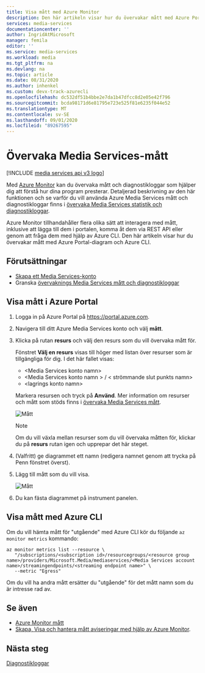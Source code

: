 ```yaml
---
title: Visa mått med Azure Monitor
description: Den här artikeln visar hur du övervakar mått med Azure Portal-diagram och Azure CLI.
services: media-services
documentationcenter: ''
author: IngridAtMicrosoft
manager: femila
editor: ''
ms.service: media-services
ms.workload: media
ms.tgt_pltfrm: na
ms.devlang: na
ms.topic: article
ms.date: 08/31/2020
ms.author: inhenkel
ms.custom: devx-track-azurecli
ms.openlocfilehash: dc532df51b4bbe2e7da1b47dfcc8d2e05e42f796
ms.sourcegitcommit: bcda98171d6e81795e723e525f81e6235f044e52
ms.translationtype: MT
ms.contentlocale: sv-SE
ms.lasthandoff: 09/01/2020
ms.locfileid: "89267595"
---
```

# <a name="monitor-media-services-metrics"></a>Övervaka Media Services-mått

[!INCLUDE [media services api v3 logo](./includes/v3-hr.md)]

Med [Azure Monitor](../../azure-monitor/overview.md) kan du övervaka mått och diagnostikloggar som hjälper dig att förstå hur dina program presterar. Detaljerad beskrivning av den här funktionen och se varför du vill använda Azure Media Services mått och diagnostikloggar finns i [övervaka Media Services statistik och diagnostikloggar](media-services-metrics-diagnostic-logs.md).

Azure Monitor tillhandahåller flera olika sätt att interagera med mått, inklusive att lägga till dem i portalen, komma åt dem via REST API eller genom att fråga dem med hjälp av Azure CLI. Den här artikeln visar hur du övervakar mått med Azure Portal-diagram och Azure CLI.

## <a name="prerequisites"></a>Förutsättningar

- [Skapa ett Media Services-konto](./create-account-howto.md)
- Granska  [övervaknings Media Services mått och diagnostikloggar](media-services-metrics-diagnostic-logs.md)

## <a name="view-metrics-in-azure-portal"></a>Visa mått i Azure Portal

1. Logga in på Azure Portal på https://portal.azure.com.
1. Navigera till ditt Azure Media Services konto och välj **mått**.
1. Klicka på rutan **resurs** och välj den resurs som du vill övervaka mått för.

    Fönstret **Välj en resurs** visas till höger med listan över resurser som är tillgängliga för dig. I det här fallet visas:

    * &lt;Media Services konto namn&gt;
    * &lt;Media Services konto namn &gt; / &lt; strömmande slut punkts namn&gt;
    * &lt;lagrings konto namn&gt;

    Markera resursen och tryck på **Använd**. Mer information om resurser och mått som stöds finns i [övervaka Media Services mått](media-services-metrics-diagnostic-logs.md).

    ![Mått](media/media-services-metrics/metrics02.png)

    > [!NOTE]
    > Om du vill växla mellan resurser som du vill övervaka måtten för, klickar du på **resurs** rutan igen och upprepar det här steget.
1. (Valfritt) ge diagrammet ett namn (redigera namnet genom att trycka på Penn fönstret överst).
1. Lägg till mått som du vill visa.

    ![Mått](media/media-services-metrics/metrics03.png)
1. Du kan fästa diagrammet på instrument panelen.

## <a name="view-metrics-with-azure-cli"></a>Visa mått med Azure CLI

Om du vill hämta mått för "utgående" med Azure CLI kör du följande `az monitor metrics` kommando:

```azurecli-interactive
az monitor metrics list --resource \
   "/subscriptions/<subscription id>/resourcegroups/<resource group name>/providers/Microsoft.Media/mediaservices/<Media Services account name>/streamingendpoints/<streaming endpoint name>" \
   --metric "Egress"
```

Om du vill ha andra mått ersätter du "utgående" för det mått namn som du är intresse rad av.

## <a name="see-also"></a>Se även

* [Azure Monitor mått](../../azure-monitor/platform/data-platform.md)
* [Skapa, Visa och hantera mått aviseringar med hjälp av Azure Monitor](../../azure-monitor/platform/alerts-metric.md).

## <a name="next-steps"></a>Nästa steg

[Diagnostikloggar](media-services-diagnostic-logs-howto.md)

